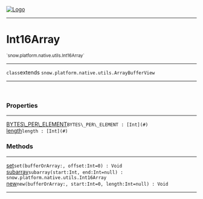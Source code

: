 
[![Logo](../../../../../images/logo.png)](../../../../../api/index.html)

---



<h1>Int16Array</h1>
<small>`snow.platform.native.utils.Int16Array`</small>



---

`class`extends <code><span>snow.platform.native.utils.ArrayBufferView</span></code>

---

&nbsp;
&nbsp;





<h3>Properties</h3> <hr/><span class="member apipage">
                <a name="BYTES_PER_ELEMENT"><a class="lift" href="#BYTES_PER_ELEMENT">BYTES\_PER\_ELEMENT</a></a><code class="signature apipage">BYTES\_PER\_ELEMENT : [Int](#)</code><br/></span>
            <span class="small_desc_flat"></span><span class="member apipage">
                <a name="length"><a class="lift" href="#length">length</a></a><code class="signature apipage">length : [Int](#)</code><br/></span>
            <span class="small_desc_flat"></span>



<h3>Methods</h3> <hr/><span class="method apipage">
            <a name="set"><a class="lift" href="#set">set</a></a><code class="signature apipage">set(bufferOrArray:<span></span>, offset:Int<span>=0</span>) : Void</code><br/><span class="small_desc_flat"></span>
        </span>
    <span class="method apipage">
            <a name="subarray"><a class="lift" href="#subarray">subarray</a></a><code class="signature apipage">subarray(start:Int<span></span>, end:Int<span>=null</span>) : snow.platform.native.utils.Int16Array</code><br/><span class="small_desc_flat"></span>
        </span>
    <span class="method apipage">
            <a name="new"><a class="lift" href="#new">new</a></a><code class="signature apipage">new(bufferOrArray:<span></span>, start:Int<span>=0</span>, length:Int<span>=null</span>) : Void</code><br/><span class="small_desc_flat"></span>
        </span>
    





---

&nbsp;
&nbsp;
&nbsp;
&nbsp;